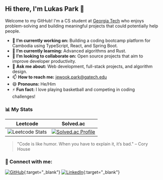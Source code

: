 ## Hi there, I'm Lukas Park 👋

<!-- Introduction -->
Welcome to my GitHub! I'm a CS student at [Georgia Tech](https://www.gatech.edu/) who enjoys problem-solving and building meaningful projects that could potentially help people.

- 🔭 **I’m currently working on:** Building a coding bootcamp platform for Cambodia using TypeScript, React, and Spring Boot.
- 🌱 **I’m currently learning:** Advanced algorithms and Rust.
- 👯 **I’m looking to collaborate on:** Open source projects that aim to improve developer productivity.
- 💬 **Ask me about:** Web development, full-stack projects, and algorithm design.
- 📫 **How to reach me:** [jewook.park@gatech.edu](mailto:jewook.park@gatech.edu)
- 😄 **Pronouns:** He/Him
- ⚡ **Fun fact:** I love playing basketball and competing in coding challenges!

<!-- Leetcode & Solved.ac Stats -->
### 📊 My Stats

| Leetcode | Solved.ac |
|---|---|
| ![Leetcode Stats](https://leetcard.jacoblin.cool/GenuineLukas?theme=unicorn&font=Karma&ext=activity) | [![Solved.ac Profile](http://mazassumnida.wtf/api/v2/generate_badge?boj=woogi22)](https://solved.ac/woogi22/) |

<!-- Add your favorite quote or a final statement -->
> "Code is like humor. When you have to explain it, it’s bad." – Cory House

<!-- Footer with social links -->
### 🔗 Connect with me:

[![GitHub](https://img.shields.io/badge/GitHub-171515?style=for-the-badge&logo=github&logoColor=white)](https://github.com/lukasp-dev){:target="_blank"}
[![LinkedIn](https://img.shields.io/badge/LinkedIn-0077B5?style=for-the-badge&logo=linkedin&logoColor=white)](https://www.linkedin.com/in/jewookpark/){:target="_blank"}
